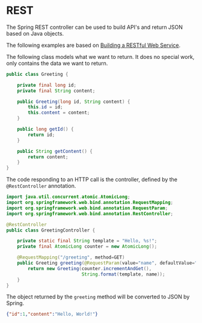 # REST

The Spring REST controller can be used to build API's and return JSON based on Java objects.

The following examples are based on [Building a RESTful Web Service](https://spring.io/guides/gs/rest-service/).

The following class models what we want to return. It does no special work, only contains the data we want to return.

```java
public class Greeting {

    private final long id;
    private final String content;

    public Greeting(long id, String content) {
        this.id = id;
        this.content = content;
    }

    public long getId() {
        return id;
    }

    public String getContent() {
        return content;
    }
}
```

The code responding to an HTTP call is the controller, defined by the `@RestController` annotation.

```java
import java.util.concurrent.atomic.AtomicLong;
import org.springframework.web.bind.annotation.RequestMapping;
import org.springframework.web.bind.annotation.RequestParam;
import org.springframework.web.bind.annotation.RestController;

@RestController
public class GreetingController {

    private static final String template = "Hello, %s!";
    private final AtomicLong counter = new AtomicLong();

    @RequestMapping("/greeting", method=GET)
    public Greeting greeting(@RequestParam(value="name", defaultValue="World") String name) {
        return new Greeting(counter.incrementAndGet(),
                            String.format(template, name));
    }
}
```

The object returned by the `greeting` method will be converted to JSON by Spring.

```json
{"id":1,"content":"Hello, World!"}
```
